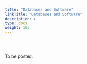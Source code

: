 ```yaml
---
title: "Databases and Software"
linkTitle: "Databases and Software"
description: >
type: docs
weight: 103
---
```


<br></br>

To be posted.





